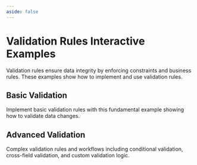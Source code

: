 ```yaml
---
aside: false
---
```


# Validation Rules Interactive Examples

Validation rules ensure data integrity by enforcing constraints and business rules. These examples show how to implement and use validation rules.

## Basic Validation

Implement basic validation rules with this fundamental example showing how to validate data changes.

<LixSandpack feature="validation-rules" example="validation-basic" height="800px" fullWidth />

## Advanced Validation

Complex validation rules and workflows including conditional validation, cross-field validation, and custom validation logic.

<LixSandpack feature="validation-rules" example="validation-advanced" height="800px" fullWidth />